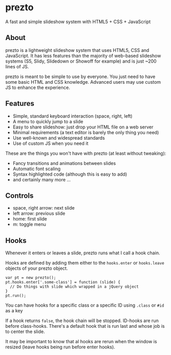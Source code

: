 prezto
======

A fast and simple slideshow system with HTML5 + CSS + JavaScript

## About

prezto is a lightweight slideshow system that uses HTML5, CSS and JavaScript. It has
less features than the majority of web-based slideshow systems (S5, Slidy,
Slidedown or Showoff for example) and is just ~200 lines of JS.

prezto is meant to be simple to use by everyone. You just need to have some
basic HTML and CSS knowledge. Advanced users may use custom JS to enhance the
experience.

## Features

* Simple, standard keyboard interaction (space, right, left)
* A menu to quickly jump to a slide
* Easy to share slideshow: just drop your HTML file on a web server
* Minimal requirements (a text editor is barely the only thing you need)
* Use well-known and widespread standards
* Use of custom JS when you need it

These are the things you won't have with prezto (at least without tweaking):

* Fancy transitions and animations between slides
* Automatic font scaling
* Syntax highlighted code (although this is easy to add)
* and certainly many more …

## Controls

* space, right arrow: next slide
* left arrow: previous slide
* home: first slide
* m: toggle menu

## Hooks

Whenever it enters or leaves a slide, prezto runs what I call a hook chain.

Hooks are defined by adding them either to the `hooks.enter` or `hooks.leave`
objects of your prezto object.

    var pt = new prezto();
    pt.hooks.enter['.some-class'] = function (slide) {
      // Do things with slide which wrapped in a jQuery object
    }
    pt.run();

You can have hooks for a specific class or a specific ID using `.class` or `#id`
as a key

If a hook returns `false`, the hook chain will be stopped. ID-hooks are run
before class-hooks. There's a default hook that is run last and whose job is to
center the slide.

It may be important to know that al hooks are rerun when the window is
resized (leave hooks being run before enter hooks).
